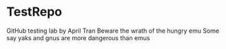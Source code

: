 # TestRepo
GitHub testing lab by April Tran
Beware the wrath of the hungry emu
Some say yaks and gnus are more dangerous than emus

